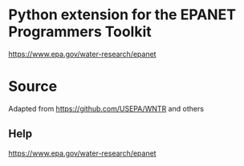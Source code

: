 # Python extension for the EPANET Programmers Toolkit
https://www.epa.gov/water-research/epanet

# Source
Adapted from https://github.com/USEPA/WNTR and others

## Help
https://www.epa.gov/water-research/epanet
